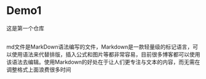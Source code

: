# Demo1
这是第一个仓库
##
md文件是MarkDown语法编写的文件，Markdown是一款轻量级的标记语言，可以使用语法来代替排版，插入公式和图片等都非常容易，目前很多博客都可以使用该语法去编辑。使用Markdown的好处在于让人们更专注与文本的内容，而无需在调整格式上面浪费很多时间

